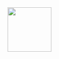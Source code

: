 <div id="header" align="center">
  <img src="https://giphy.com/embed/L59aKIC2MFyfUfrz3n/giphy.gif" width="100"/>
</div>
